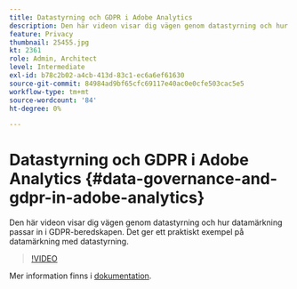 ```yaml
---
title: Datastyrning och GDPR i Adobe Analytics
description: Den här videon visar dig vägen genom datastyrning och hur datamärkning passar in i GDPR-beredskapen. Det ger ett praktiskt exempel på datamärkning med datastyrning.
feature: Privacy
thumbnail: 25455.jpg
kt: 2361
role: Admin, Architect
level: Intermediate
exl-id: b78c2b02-a4cb-413d-83c1-ec6a6ef61630
source-git-commit: 84984ad9bf65cfc69117e40ac0e0cfe503cac5e5
workflow-type: tm+mt
source-wordcount: '84'
ht-degree: 0%

---
```


# Datastyrning och GDPR i Adobe Analytics {#data-governance-and-gdpr-in-adobe-analytics}

Den här videon visar dig vägen genom datastyrning och hur datamärkning passar in i GDPR-beredskapen. Det ger ett praktiskt exempel på datamärkning med datastyrning.

>[!VIDEO](https://video.tv.adobe.com/v/25455/?quality=12&learn=on)

Mer information finns i [dokumentation](https://experienceleague.adobe.com/docs/analytics/admin/data-governance/an-gdpr-overview.html?lang=en).
